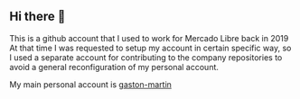 ## Hi there 👋

<!--
**gastonmartin77/gastonmartin77** is a ✨ _special_ ✨ repository because its `README.md` (this file) appears on your GitHub profile.

Here are some ideas to get you started:

- 🔭 I’m currently working on ...
- 🌱 I’m currently learning ...
- 👯 I’m looking to collaborate on ...
- 🤔 I’m looking for help with ...
- 💬 Ask me about ...
- 📫 How to reach me: ...
- 😄 Pronouns: ...
- ⚡ Fun fact: ...
-->

This is a github account that I used to work for Mercado Libre back in 2019
At that time I was requested to setup my account in certain specific way, so I used a separate account for contributing to the company repositories to avoid a general reconfiguration of my personal account. 

My main personal account is [gaston-martin](https://github.com/gaston-martin)


